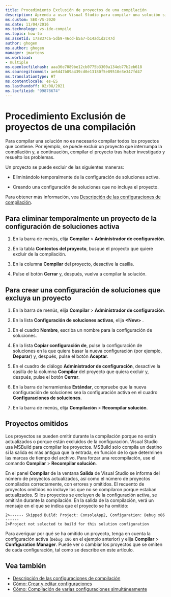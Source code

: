 ```yaml
---
title: Procedimiento Exclusión de proyectos de una compilación
description: Aprenda a usar Visual Studio para compilar una solución sin compilar todos los proyectos que contiene.
ms.custom: SEO-VS-2020
ms.date: 11/04/2016
ms.technology: vs-ide-compile
ms.topic: how-to
ms.assetid: 17a837ca-5db9-46cd-b5a7-b14ad1d2c47d
author: ghogen
ms.author: ghogen
manager: jmartens
ms.workload:
- multiple
ms.openlocfilehash: aaa36e7089be12cb0775b3300a134eb77b2eb618
ms.sourcegitcommit: ae6d47b09a439cd0e13180f5e89510e3e347fd47
ms.translationtype: HT
ms.contentlocale: es-ES
ms.lasthandoff: 02/08/2021
ms.locfileid: "99878674"
---
```

# <a name="how-to-exclude-projects-from-a-build"></a>Procedimiento Exclusión de proyectos de una compilación

Para compilar una solución no es necesario compilar todos los proyectos que contiene. Por ejemplo, se puede excluir un proyecto que interrumpa la compilación y, a continuación, compilar el proyecto tras haber investigado y resuelto los problemas.

Un proyecto se puede excluir de las siguientes maneras:

- Eliminándolo temporalmente de la configuración de soluciones activa.

- Creando una configuración de soluciones que no incluya el proyecto.

Para obtener más información, vea [Descripción de las configuraciones de compilación](../ide/understanding-build-configurations.md).

## <a name="to-temporarily-remove-a-project-from-the-active-solution-configuration"></a>Para eliminar temporalmente un proyecto de la configuración de soluciones activa

1. En la barra de menús, elija **Compilar** > **Administrador de configuración**.

2. En la tabla **Contextos del proyecto**, busque el proyecto que quiere excluir de la compilación.

3. En la columna **Compilar** del proyecto, desactive la casilla.

4. Pulse el botón **Cerrar** y, después, vuelva a compilar la solución.

## <a name="to-create-a-solution-configuration-that-excludes-a-project"></a>Para crear una configuración de soluciones que excluya un proyecto

1. En la barra de menús, elija **Compilar** > **Administrador de configuración**.

2. En la lista **Configuración de soluciones activas**, elija **\<New>** .

3. En el cuadro **Nombre**, escriba un nombre para la configuración de soluciones.

4. En la lista **Copiar configuración de**, pulse la configuración de soluciones en la que quiera basar la nueva configuración (por ejemplo, **Depurar**) y, después, pulse el botón **Aceptar**.

5. En el cuadro de diálogo **Administrador de configuración**, desactive la casilla de la columna **Compilar** del proyecto que quiera excluir y, después, pulse el botón **Cerrar**.

6. En la barra de herramientas **Estándar**, compruebe que la nueva configuración de soluciones sea la configuración activa en el cuadro **Configuraciones de soluciones**.

7. En la barra de menús, elija **Compilación** > **Recompilar solución**.

## <a name="skipped-projects"></a>Proyectos omitidos

Los proyectos se pueden omitir durante la compilación porque no están actualizados o porque están excluidos de la configuración. Visual Studio usa MSBuild para compilar los proyectos. MSBuild solo compila un destino si la salida es más antigua que la entrada, en función de lo que determinen las marcas de tiempo del archivo. Para forzar una recompilación, use el comando **Compilar** > **Recompilar solución**.

En el panel **Compilar** de la ventana **Salida** de Visual Studio se informa del número de proyectos actualizados, así como el número de proyectos compilados correctamente, con errores y omitidos. El recuento de proyectos omitidos no incluye los que no se compilaron porque estaban actualizados. Si los proyectos se excluyen de la configuración activa, se omitirán durante la compilación. En la salida de la compilación, verá un mensaje en el que se indica que el proyecto se ha omitido:

```output
2>------ Skipped Build: Project: ConsoleApp2, Configuration: Debug x86 ------
2>Project not selected to build for this solution configuration
```

Para averiguar por qué se ha omitido un proyecto, tenga en cuenta la configuración activa (`Debug x86` en el ejemplo anterior) y elija **Compilar** > **Configuration Manager**. Puede ver o cambiar los proyectos que se omiten de cada configuración, tal como se describe en este artículo.

## <a name="see-also"></a>Vea también

- [Descripción de las configuraciones de compilación](../ide/understanding-build-configurations.md)
- [Cómo: Crear y editar configuraciones](../ide/how-to-create-and-edit-configurations.md)
- [Cómo: Compilación de varias configuraciones simultáneamente](../ide/how-to-build-multiple-configurations-simultaneously.md)
